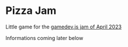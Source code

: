 # Pizza Jam

Little game for the [gamedev.js jam of April 2023](https://itch.io/jam/gamedevjs-2023)

Informations coming later below

